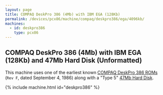 ```yaml
---
layout: page
title: COMPAQ DeskPro 386 (4Mb) with IBM EGA (128Kb)
permalink: /devices/pcx86/machine/compaq/deskpro386/ega/4096kb/
machines:
  - id: deskpro386
    type: pcx86
---
```


COMPAQ DeskPro 386 (4Mb) with IBM EGA (128Kb) and 47Mb Hard Disk (Unformatted)
------------------------------------------------------------------------------

This machine uses one of the earliest known [COMPAQ DeskPro 386 ROMs](/devices/pcx86/rom/compaq/deskpro386/)
(`Rev F`, dated September 4, 1986) along with a "Type 5" [47Mb Hard Disk](/disks/pcx86/drives/47mb/).

{% include machine.html id="deskpro386" %}
